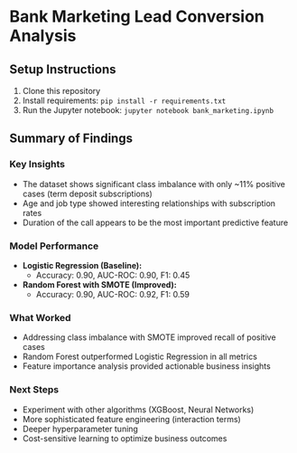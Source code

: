 # Bank Marketing Lead Conversion Analysis

## Setup Instructions
1. Clone this repository
2. Install requirements: `pip install -r requirements.txt`
3. Run the Jupyter notebook: `jupyter notebook bank_marketing.ipynb`

## Summary of Findings

### Key Insights
- The dataset shows significant class imbalance with only ~11% positive cases (term deposit subscriptions)
- Age and job type showed interesting relationships with subscription rates
- Duration of the call appears to be the most important predictive feature

### Model Performance
- **Logistic Regression (Baseline):**
  - Accuracy: 0.90, AUC-ROC: 0.90, F1: 0.45
- **Random Forest with SMOTE (Improved):**
  - Accuracy: 0.90, AUC-ROC: 0.92, F1: 0.59

### What Worked
- Addressing class imbalance with SMOTE improved recall of positive cases
- Random Forest outperformed Logistic Regression in all metrics
- Feature importance analysis provided actionable business insights

### Next Steps
- Experiment with other algorithms (XGBoost, Neural Networks)
- More sophisticated feature engineering (interaction terms)
- Deeper hyperparameter tuning
- Cost-sensitive learning to optimize business outcomes
